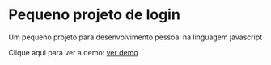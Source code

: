 # Pequeno projeto de login

Um pequeno projeto para desenvolvimento pessoal na linguagem javascript

Clique aqui para ver a demo: <a href="http://telldesign.github.io/Login">ver demo</a>
